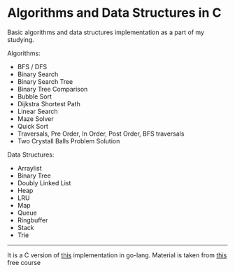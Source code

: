 # Algorithms and Data Structures in C

Basic algorithms and data structures implementation as a part of my studying.

Algorithms:
- BFS / DFS
- Binary Search
- Binary Search Tree
- Binary Tree Comparison
- Bubble Sort
- Dijkstra Shortest Path
- Linear Search
- Maze Solver
- Quick Sort
- Traversals, Pre Order, In Order, Post Order, BFS traversals
- Two Crystall Balls Problem Solution

Data Structures:
- Arraylist
- Binary Tree
- Doubly Linked List
- Heap
- LRU
- Map
- Queue
- Ringbuffer
- Stack
- Trie

---

It is a C version of [this](https://github.com/merimacfairbairn/dsa-go) implementation in go-lang.
Material is taken from [this](https://frontendmasters.com/courses/algorithms) free course
